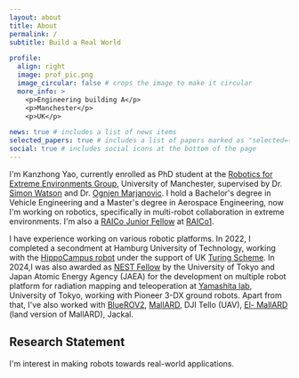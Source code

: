 ```yaml
---
layout: about
title: About
permalink: /
subtitle: Build a Real World

profile:
  align: right
  image: prof_pic.png
  image_circular: false # crops the image to make it circular
  more_info: >
    <p>Engineering building A</p>
    <p>Manchester</p>
    <p>UK</p>

news: true # includes a list of news items
selected_papers: true # includes a list of papers marked as "selected={true}"
social: true # includes social icons at the bottom of the page
---
```

I'm Kanzhong Yao, currently enrolled as PhD student at the [Robotics for Extreme Environments Group](https://uomrobotics.com/), University of Manchester, supervised by Dr. [Simon Watson](https://research.manchester.ac.uk/en/persons/simon.watson) and Dr. [Ognjen Marjanovic](https://research.manchester.ac.uk/en/persons/ognjen.marjanovic). I hold a Bachelor's degree in Vehicle Engineering and a Master's degree in Aerospace Engineering, now I'm working on robotics, specifically in multi-robot collaboration in extreme environments. I'm also a [RAICo Junior Fellow](https://uomrobotics.com/collaborations/raico-junior-fellows.html) at [RAICo1](https://race.ukaea.uk/programmes/raico/).

I have experience working on various robotic platforms. In 2022, I completed a secondment at Hamburg University of Technology, working with the [HippoCampus robot](https://hippocampusrobotics.github.io/) under the support of UK [Turing Scheme](https://www.turing-scheme.org.uk/). In 2024,I was also awarded as [NEST Fellow](https://www.oecd-nea.org/jcms/pl_24314/fellows-nest) by the University of Tokyo and Japan Atomic Energy Agency (JAEA) for the development on multiple robot platform for radiation mapping and teleoperation at [Yamashita lab](https://www.robot.t.u-tokyo.ac.jp/yamalab), University of Tokyo, working with Pioneer 3-DX ground robots. Apart from that, I've also worked with [BlueROV2](https://robotki.github.io/robots.html#), [MallARD](https://uomrobotics.com/robots/mallard.html), DJI Tello (UAV), [El- MallARD](https://uomrobotics.com/onewebmedia/IEEE%20ICM-2019%20Aquatic%20Surface%20Vehicle.pdf) (land version of MallARD), Jackal.

<h2>Research Statement</h2>
I'm interest in making robots towards real-world applications. 